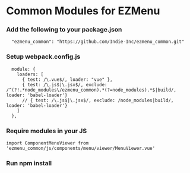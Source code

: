 Common Modules for EZMenu
==============

### Add the following to your package.json
```
  "ezmenu_common": "https://github.com/Indie-Inc/ezmenu_common.git"
```

### Setup webpack.config.js

```
  module: {
    loaders: [
      { test: /\.vue$/, loader: "vue" },
      { test: /\.js$|\.jsx$/, exclude: /^(?!.*node_modules\/ezmenu_common).*(?=node_modules).*$|build/, loader: 'babel-loader'}
      // { test: /\.js$|\.jsx$/, exclude: /node_modules|build/, loader: 'babel-loader'}
    ]
  },
```

### Require modules in your JS
```
import ComponentMenuViewer from 'ezmenu_common/js/components/menu/viewer/MenuViewer.vue'
```

### Run npm install